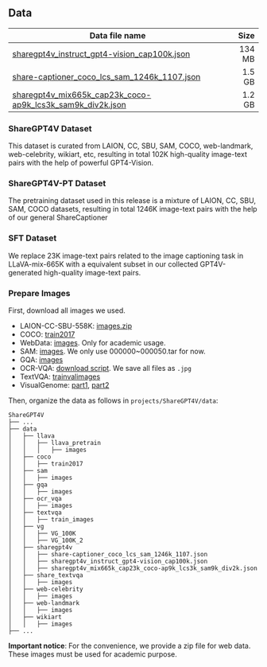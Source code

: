 ## Data

| Data file name | Size |
| --- | ---: |
| [sharegpt4v_instruct_gpt4-vision_cap100k.json](https://huggingface.co/datasets/Lin-Chen/ShareGPT4V/blob/main/sharegpt4v_instruct_gpt4-vision_cap100k.json) | 134 MB |
| [share-captioner_coco_lcs_sam_1246k_1107.json](https://huggingface.co/datasets/Lin-Chen/ShareGPT4V/blob/main/share-captioner_coco_lcs_sam_1246k_1107.json) | 1.5 GB |
| [sharegpt4v_mix665k_cap23k_coco-ap9k_lcs3k_sam9k_div2k.json](https://huggingface.co/datasets/Lin-Chen/ShareGPT4V/blob/main/sharegpt4v_mix665k_cap23k_coco-ap9k_lcs3k_sam9k_div2k.json) | 1.2 GB |

### ShareGPT4V Dataset
This dataset is curated from LAION, CC, SBU, SAM, COCO, web-landmark, web-celebrity, wikiart, etc, resulting in total 102K high-quality image-text pairs with the help of powerful GPT4-Vision.

### ShareGPT4V-PT Dataset
The pretraining dataset used in this release is a mixture of LAION, CC, SBU, SAM, COCO datasets, resulting in total 1246K image-text pairs with the help of our general ShareCaptioner

### SFT Dataset
We replace 23K image-text pairs related to the image captioning task in LLaVA-mix-665K with a equivalent subset in our collected GPT4V-generated high-quality image-text pairs.

### Prepare Images

First, download all images we used.

- LAION-CC-SBU-558K: [images.zip](https://huggingface.co/datasets/liuhaotian/LLaVA-Pretrain/blob/main/images.zip)
- COCO: [train2017](http://images.cocodataset.org/zips/train2017.zip)
- WebData: [images](https://drive.google.com/drive/folders/1tCUQ-sq6vdshZVkF0ZeF3K4eztkXJgax?usp=sharing). Only for academic usage.
- SAM: [images](https://ai.meta.com/datasets/segment-anything-downloads/). We only use 000000~000050.tar for now.
- GQA: [images](https://downloads.cs.stanford.edu/nlp/data/gqa/images.zip)
- OCR-VQA: [download script](https://drive.google.com/drive/folders/1_GYPY5UkUy7HIcR0zq3ZCFgeZN7BAfm_?usp=sharing). We save all files as `.jpg`
- TextVQA: [trainvalimages](https://dl.fbaipublicfiles.com/textvqa/images/train_val_images.zip)
- VisualGenome: [part1](https://cs.stanford.edu/people/rak248/VG_100K_2/images.zip), [part2](https://cs.stanford.edu/people/rak248/VG_100K_2/images2.zip)

Then, organize the data as follows in `projects/ShareGPT4V/data`:

```none
ShareGPT4V
├── ...
├── data
│   ├── llava
│   │   ├── llava_pretrain
│   │   │   ├── images
│   ├── coco
│   │   ├── train2017
│   ├── sam
│   │   ├── images
│   ├── gqa
│   │   ├── images
│   ├── ocr_vqa
│   │   ├── images
│   ├── textvqa
│   │   ├── train_images
│   ├── vg
│   │   ├── VG_100K
│   │   ├── VG_100K_2
│   ├── sharegpt4v
│   │   ├── share-captioner_coco_lcs_sam_1246k_1107.json
│   │   ├── sharegpt4v_instruct_gpt4-vision_cap100k.json
│   │   ├── sharegpt4v_mix665k_cap23k_coco-ap9k_lcs3k_sam9k_div2k.json
│   ├── share_textvqa
│   │   ├── images
│   ├── web-celebrity
│   │   ├── images
│   ├── web-landmark
│   │   ├── images
│   ├── wikiart
│   │   ├── images
├── ...
```

**Important notice**: For the convenience, we provide a zip file for web data. These images must be used for academic purpose.
